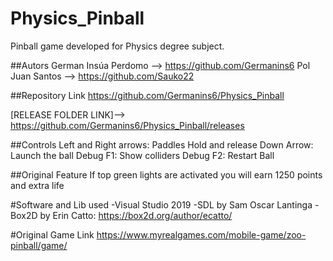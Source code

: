# Physics_Pinball
Pinball game developed for Physics degree subject.

##Autors
German Insúa Perdomo --> https://github.com/Germanins6
Pol Juan Santos --> https://github.com/Sauko22

##Repository Link
https://github.com/Germanins6/Physics_Pinball

[RELEASE FOLDER LINK]--> https://github.com/Germanins6/Physics_Pinball/releases

##Controls
Left and Right arrows: Paddles
Hold and release Down Arrow: Launch the ball
Debug F1: Show colliders
Debug F2: Restart Ball

##Original Feature
If top green lights are activated you will earn 1250 points and extra life


#Software and Lib used
-Visual Studio 2019
-SDL by Sam Oscar Lantinga
-Box2D by Erin Catto: https://box2d.org/author/ecatto/

#Original Game Link
https://www.myrealgames.com/mobile-game/zoo-pinball/game/
